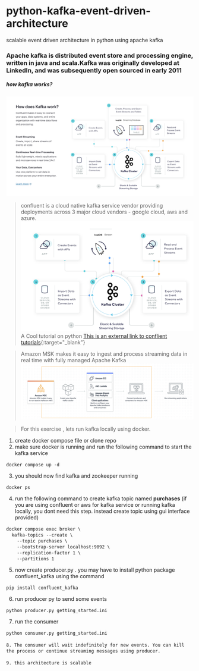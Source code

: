 # python-kafka-event-driven-architecture
scalable event driven architecture in python using apache kafka 
### Apache kafka is distributed event store and processing engine, written in java and scala.Kafka was originally developed at LinkedIn, and was subsequently open sourced in early 2011 
##### how kafka works?
![Confluent Kafka](/images//image3.png?raw=true "MSK")

> confluent is a cloud native kafka service vendor providing deployments across 3 major cloud vendors - google cloud, aws and azure.
![Confluent Kafka](/images//image2.png?raw=true "MSK")
> A Cool tutorial on python 
[This is an external link to conflient tutorials](https://developer.confluent.io/get-started/python/){:target="_blank"}


> Amazon MSK makes it easy to ingest and process streaming data in real time with fully managed Apache Kafka
![Amazon MSK](/images//image1.png?raw=true "MSK")

> For this exercise , lets run kafka locally using docker. 
1. create docker compose file or clone repo
2. make sure docker is running and run the following command to start the kafka service 
```
docker compose up -d
```
3. you should now find kafka and zookeeper running 
```
docker ps
```
4. run the following command to create kafka topic named **purchases**
(if you are using confluent or aws for kafka service or running kafka locally, you dont need this step. instead create topic using gui interface provided)
```
docker compose exec broker \
  kafka-topics --create \
    --topic purchases \
    --bootstrap-server localhost:9092 \
    --replication-factor 1 \
    --partitions 1
```
5. now create producer.py . you may have to install python package confluent_kafka using the command
```
pip install confluent_kafka
```

6. run producer py to send some events 
```
python producer.py getting_started.ini
```
7. run the consumer 
```
python consumer.py getting_started.ini

8. The consumer will wait indefinitely for new events. You can kill the process or continue streaming messages using producer.

9. this architecture is scalable 


